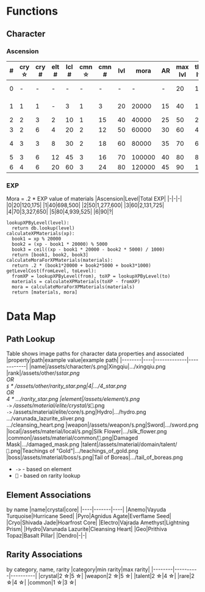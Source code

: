 # Functions
## Character
### Ascension
|#|cry ☆|cry #|elt #|lcl #|cmn ☆|cmn #|lvl|mora|AR|max lvl|tlnt lvl|unlock|
|-|-|-|-|-|-|-|-|-|-|-|-|-|
|0|-|-|-|-|-|-|-|-|-|20|1|passive 3|
|1|1|1|-|3|1|3|20|20000|15|40|1|passive 1|
|2|2|3|2|10|1|15|40|40000|25|50|2|-|
|3|2|6|4|20|2|12|50|60000|30|60|4|-|
|4|3|3|8|30|2|18|60|80000|35|70|6|passive 2|
|5|3|6|12|45|3|16|70|100000|40|80|8|-|
|6|4|6|20|60|3|24|80|120000|45|90|10|-
### EXP
Mora = .2 * EXP value of materials
|Ascension|Level|Total EXP|
|-|-|-|
|0|20|120,175|
|1|40|698,500|
|2|50|1,277,600|
|3|60|2,131,725|
|4|70|3,327,650|
|5|80|4,939,525|
|6|90|?|
```
lookupXPByLevel(level):
  return db.lookup(level)
calculateXPMaterials(xp):
  book1 = xp % 20000
  book2 = (xp - book1 * 20000) % 5000
  book3 = ceil((xp - book1 * 20000 - book2 * 5000) / 1000)
  return [book1, book2, book3]
calculateMoraForXPMaterials(materials):
  return .2 * (book1*20000 + book2*5000 + book3*1000)
getLevelCost(fromLevel, toLevel):
  fromXP = lookupXPByLevel(from), toXP = lookupXPByLevel(to)
  materials = calculateXPMaterials(toXP - fromXP)
  mora = calculateMoraForXPMaterials(materials)
  return [materials, mora]
```

# Data Map
## Path Lookup
Table shows image paths for character data properties and associated
|property|path|example value|example path|
|--------|----|-------------|------------|
|name|/assets/character/`$`.png|Xingqiu|.../xingqiu.png
|rank|/assets/other/`$`_star.png<br>OR<br>`$` * /assets/other/rarity_star.png|4|.../4_star.png<br>OR<br>4 * .../rarity_star.png
|element|/assets/element/`$`.png<br>`->` /assets/material/elite/crystal/`$`_`⎕`.png<br>`->` /assets/material/elite/core/`$`.png|Hydro|.../hydro.png<br>.../varunada_lazurite_sliver.png<br>.../cleansing_heart.png
|weapon|/assets/weapon/`$`.png|Sword|.../sword.png
|local|/assets/material/local/`$`.png|Silk Flower|.../silk_flower.png
|common|/assets/material/common/`⎕`.png|Damaged Mask|.../damaged_mask.png
|talent|/assets/material/domain/talent/`⎕`.png|Teachings of "Gold"|.../teachings_of_gold.png
|boss|/assets/material/boss/`$`.png|Tail of Boreas|.../tail_of_boreas.png
+ `->` - based on element
+ `⎕` - based on rarity lookup

## Element Associations
by name
|name|crystal|core|
|----|-------|----|
|Anemo|Vayuda Turquoise|Hurricane Seed|
|Pyro|Agnidus Agate|Everflame Seed|
|Cryo|Shivada Jade|Hoarfrost Core|
|Electro|Vajrada Amethyst|Lightning Prism|
|Hydro|Varunada Lazurite|Cleansing Heart|
|Geo|Prithiva Topaz|Basalt Pillar|
|Dendro|-|-|

## Rarity Associations
by category, name, rarity
|category|min rarity|max rarity|
|--------|----------|----------|
|crystal|2 ☆|5 ☆|
|weapon|2 ☆|5 ☆|
|talent|2 ☆|4 ☆|
|rare|2 ☆|4 ☆|
|common|1 ☆|3 ☆|